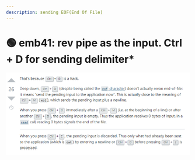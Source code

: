 ```yaml
---
description: sending EOF(End Of File)
---
```


# 🟢 emb41: rev pipe as the input. Ctrl + D for sending delimiter\*

![](<../../.gitbook/assets/image (12).png>)
